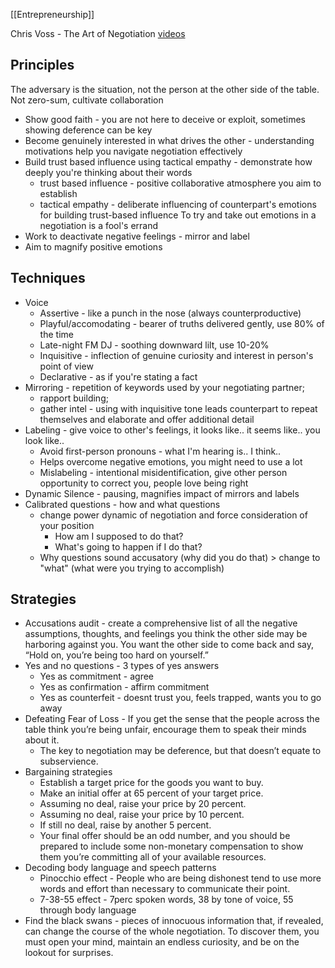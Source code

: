 [[Entrepreneurship]]

Chris Voss - The Art of Negotiation [videos](https://drive.google.com/drive/folders/1jfXqE7wUEv5c9F4QKXfbehNtXJWV7IBG)

## Principles
The adversary is the situation, not the person at the other side of the table. Not zero-sum, cultivate collaboration
- Show good faith - you are not here to deceive or exploit, sometimes showing deference can be key
- Become genuinely interested in what drives the other - understanding motivations help you navigate negotiation effectively
- Build trust based influence using tactical empathy - demonstrate how deeply you're thinking about their words
	- trust based influence - positive collaborative atmosphere you aim to establish
	- tactical empathy - deliberate influencing of counterpart's emotions for building trust-based influence
To try and take out emotions in a negotiation is a fool's errand
- Work to deactivate negative feelings - mirror and label
- Aim to magnify positive emotions

## Techniques
- Voice
	- Assertive - like a punch in the nose (always counterproductive)
	- Playful/accomodating - bearer of truths delivered gently, use 80% of the time
	- Late-night FM DJ - soothing downward lilt, use 10-20%
	- Inquisitive - inflection of genuine curiosity and interest in person's point of view
	- Declarative - as if you're stating a fact
- Mirroring - repetition of keywords used by your negotiating partner; 
	- rapport building; 
	- gather intel - using with inquisitive tone leads counterpart to repeat themselves and elaborate and offer additional detail
- Labeling - give voice to other's feelings, it looks like.. it seems like.. you look like..
	- Avoid first-person pronouns - what I'm hearing is.. I think..
	- Helps overcome negative emotions, you might need to use a lot
	- Mislabeling - intentional misidentification, give other person opportunity to correct you, people love being right
- Dynamic Silence - pausing, magnifies impact of mirrors and labels
- Calibrated questions - how and what questions 
	- change power dynamic of negotiation and force consideration of your position
		- How am I supposed to do that?
		- What's going to happen if I do that?
	- Why questions sound accusatory (why did you do that) > change to "what" (what were you trying to accomplish)


## Strategies
- Accusations audit - create a comprehensive list of all the negative assumptions, thoughts, and feelings you think the other side may be harboring against you. You want the other side to come back and say, “Hold on, you’re being too hard on yourself.”
- Yes and no questions - 3 types of yes answers
	- Yes as commitment - agree
	- Yes as confirmation - affirm commitment
	- Yes as counterfeit - doesnt trust you, feels trapped, wants you to go away
- Defeating Fear of Loss - If you get the sense that the people across the table think you’re being unfair, encourage them to speak their minds about it.
	* The key to negotiation may be deference, but that doesn’t equate to subservience.
- Bargaining strategies
	* Establish a target price for the goods you want to buy.
	* Make an initial offer at 65 percent of your target price.
	* Assuming no deal, raise your price by 20 percent.
	* Assuming no deal, raise your price by 10 percent.
	* If still no deal, raise by another 5 percent.
	* Your final offer should be an odd number, and you should be prepared to include some non-monetary compensation to show them you’re committing all of your available resources.
- Decoding body language and speech patterns
	- Pinocchio effect - People who are being dishonest tend to use more words and effort than necessary to communicate their point.
	- 7-38-55 effect - 7perc spoken words, 38 by tone of voice, 55 through body language
- Find the black swans - pieces of innocuous information that, if revealed, can change the course of the whole negotiation. To discover them, you must open your mind, maintain an endless curiosity, and be on the lookout for surprises.





